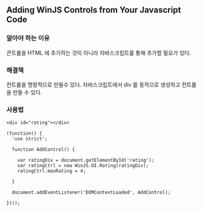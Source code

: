 ## Adding WinJS Controls from Your Javascript Code

### 알아야 하는 이유

콘트롤을 HTML 에 추가하는 것이 아니라 자바스크립트를 통해 추가할 필요가 있다.

### 해결책

컨트롤을 명령적으로 만들수 있다. 자바스크립트에서 div 를 동적으로 생성하고 컨트롤을 만들 수 있다.

### 사용법

```
<div id="rating"></div>
```

```
(function() {
  'use strict';
  
  function AddControl() {
  
    var ratingDiv = document.getElementById('rating');
    var ratingCtrl = new WinJS.UI.Rating(ratingDiv);
    ratingCtrl.maxRating = 4;
  
  }

  document.addEventListener('DOMContentLoaded', AddControl);

})();
```

